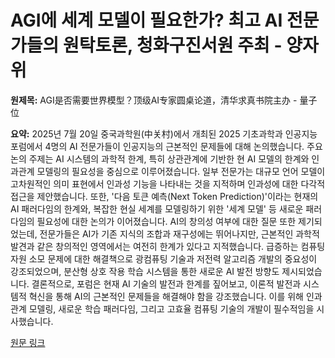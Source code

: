 # AGI에 세계 모델이 필요한가? 최고 AI 전문가들의 원탁토론, 청화구진서원 주최 - 양자위

**원제목:** AGI是否需要世界模型？顶级AI专家圆桌论道，清华求真书院主办 - 量子位

**요약:** 2025년 7월 20일 중국과학원(中关村)에서 개최된 2025 기초과학과 인공지능 포럼에서 4명의 AI 전문가들이 인공지능의 근본적인 문제들에 대해 논의했습니다.  주요 논의 주제는 AI 시스템의 과학적 한계,  특히 상관관계에 기반한 현 AI 모델의 한계와 인과관계 모델링의 필요성을 중심으로 이루어졌습니다.  일부 전문가는 대규모 언어 모델이 고차원적인 의미 표현에서 인과성 기능을 나타내는 것을 지적하며 인과성에 대한 다각적 접근을 제안했습니다. 또한,  '다음 토큰 예측(Next Token Prediction)'이라는 현재의 AI 패러다임의 한계와,  복잡한 현실 세계를 모델링하기 위한 '세계 모델' 등 새로운 패러다임의 필요성에 대한 논의가 이어졌습니다.  AI의 창의성 여부에 대한 질문 또한 제기되었는데,  전문가들은 AI가 기존 지식의 조합과 재구성에는 뛰어나지만,  근본적인 과학적 발견과 같은 창의적인 영역에서는 여전히 한계가 있다고 지적했습니다.  급증하는 컴퓨팅 자원 소모 문제에 대한 해결책으로 광컴퓨팅 기술과 저전력 알고리즘 개발의 중요성이 강조되었으며,  분산형 상호 작용 학습 시스템을 통한 새로운 AI 발전 방향도 제시되었습니다.  결론적으로,  포럼은 현재 AI 기술의 발전과 한계를 짚어보고,  이론적 발전과 시스템적 혁신을 통해  AI의 근본적인 문제들을 해결해야 함을 강조했습니다.  이를 위해 인과 관계 모델링,  새로운 학습 패러다임,  그리고 고효율 컴퓨팅 기술의 개발이 필수적임을 시사했습니다.

[원문 링크](https://www.qbitai.com/2025/07/312585.html)

